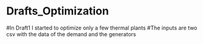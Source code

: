 # Drafts_Optimization
#In Draft1 I started to optimize only a few thermal plants
#The inputs are two csv with the data of the demand and the generators 
